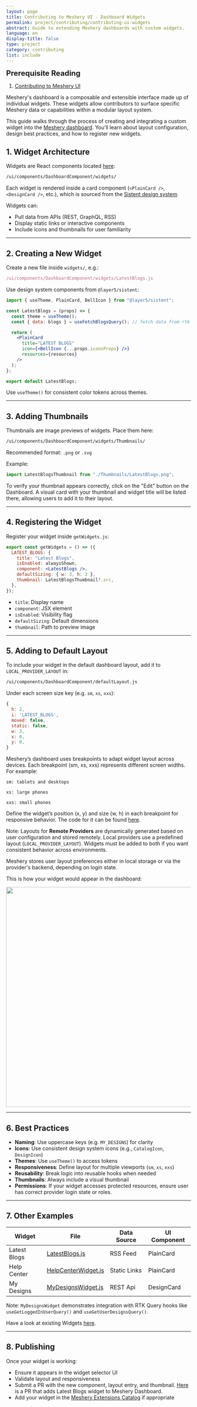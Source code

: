 ```yaml
---
layout: page
title: Contributing to Meshery UI - Dashboard Widgets
permalink: project/contributing/contributing-ui-widgets
abstract: Guide to extending Meshery dashboards with custom widgets.
language: en
display-title: false
type: project
category: contributing
list: include
---
```


<div class="prereqs"><p><strong style="font-size: 20px;">Prerequisite Reading</strong></p>
  <ol><li><a href="contributing-ui">Contributing to Meshery UI</a></li></ol>
</div>

Meshery's dashboard is a composable and extensible interface made up of individual widgets. These widgets allow contributors to surface specific Meshery data or capabilities within a modular layout system.

This guide walks through the process of creating and integrating a custom widget into the [Meshery dashboard](https://playground.meshery.io/). You’ll learn about layout configuration, design best practices, and how to register new widgets.

## 1. Widget Architecture

Widgets are React components located [here](https://github.com/meshery/meshery/tree/master/ui/components/DashboardComponent/widgets):

```bash
/ui/components/DashboardComponent/widgets/
```

Each widget is rendered inside a card component (`<PlainCard />`, `<DesignCard />`, etc.), which is sourced from the [Sistent design system](https://github.com/layer5io/sistent).

Widgets can:

- Pull data from APIs (REST, GraphQL, RSS)
- Display static links or interactive components
- Include icons and thumbnails for user familiarity

---

## 2. Creating a New Widget

Create a new file inside `widgets/`, e.g.:

```jsx
/ui/components/DashboardComponent/widgets/LatestBlogs.js
```

Use design system components from `@layer5/sistent`:

```jsx
import { useTheme, PlainCard, BellIcon } from "@layer5/sistent";

const LatestBlogs = (props) => {
  const theme = useTheme();
  const { data: blogs } = useFetchBlogsQuery(); // fetch data from rtk query

  return (
    <PlainCard
      title="LATEST BLOGS"
      icon={<BellIcon {...props.iconsProps} />}
      resources={resources}
    />
  );
};

export default LatestBlogs;
```

Use `useTheme()` for consistent color tokens across themes.

---

## 3. Adding Thumbnails

Thumbnails are image previews of widgets. Place them here:

```bash
/ui/components/DashboardComponent/widgets/Thumbnails/
```

Recommended format: `.png` or `.svg`

Example:

```js
import LatestBlogsThumbnail from "./Thumbnails/LatestBlogs.png";
```

To verify your thumbnail appears correctly, click on the "Edit" button on the Dashboard. A visual card with your thumbnail and widget title will be listed there, allowing users to add it to their layout.

---

## 4. Registering the Widget

Register your widget inside `getWidgets.js`:

```jsx
export const getWidgets = () => ({
  LATEST_BLOGS: {
    title: "Latest Blogs",
    isEnabled: alwaysShown,
    component: <LatestBlogs />,
    defaultSizing: { w: 3, h: 2 },
    thumbnail: LatestBlogsThumbnail?.src,
  },
});
```

- `title`: Display name
- `component`: JSX element
- `isEnabled`: Visibility flag
- `defaultSizing`: Default dimensions
- `thumbnail`: Path to preview image

---

## 5. Adding to Default Layout

To include your widget in the default dashboard layout, add it to `LOCAL_PROVIDER_LAYOUT` in:

```bash
/ui/components/DashboardComponent/defaultLayout.js
```

Under each screen size key (e.g. `sm`, `xs`, `xxs`):

```js
{
  h: 2,
  i: 'LATEST_BLOGS',
  moved: false,
  static: false,
  w: 3,
  x: 0,
  y: 0,
}
```

Meshery’s dashboard uses breakpoints to adapt widget layout across devices. Each breakpoint (sm, xs, xxs) represents different screen widths. For example:

    sm: tablets and desktops

    xs: large phones

    xxs: small phones

Define the widget’s position (x, y) and size (w, h) in each breakpoint for responsive behavior. The code for it can be found [here](https://github.com/meshery/meshery/blob/master/ui/components/DashboardComponent/defaultLayout.js).

Note: Layouts for **Remote Providers** are dynamically generated based on user configuration and stored remotely. Local providers use a predefined layout (`LOCAL_PROVIDER_LAYOUT`). Widgets must be added to both if you want consistent behavior across environments.

Meshery stores user layout preferences either in local storage or via the provider's backend, depending on login state.

This is how your widget would appear in the dashboard:

<a href="{{ site.baseurl }}/assets/img/dashboard-widget/dashboard-widgets.png">
<img style= "width: 600px;" src="{{ site.baseurl }}/assets/img/dashboard-widget/dashboard-widgets.png" />
</a>

---

## 6. Best Practices

- **Naming**: Use uppercase keys (e.g. `MY_DESIGNS`) for clarity
- **Icons**: Use consistent design system icons (e.g., `CatalogIcon`, `DesignIcon`)
- **Themes**: Use `useTheme()` to access tokens
- **Responsiveness**: Define layout for multiple viewports (`sm`, `xs`, `xxs`)
- **Reusability**: Break logic into reusable hooks when needed
- **Thumbnails**: Always include a visual thumbnail
- **Permissions**: If your widget accesses protected resources, ensure user has correct provider login state or roles.

---

## 7. Other Examples

| Widget       | File                                                                                                                               | Data Source  | UI Component |
| ------------ | ---------------------------------------------------------------------------------------------------------------------------------- | ------------ | ------------ |
| Latest Blogs | [LatestBlogs.js](https://github.com/meshery/meshery/blob/master/ui/components/DashboardComponent/widgets/LatestBlogs.js)           | RSS Feed     | PlainCard    |
| Help Center  | [HelpCenterWidget.js](https://github.com/meshery/meshery/blob/master/ui/components/DashboardComponent/widgets/HelpCenterWidget.js) | Static Links | PlainCard    |
| My Designs   | [MyDesignsWidget.js](https://github.com/meshery/meshery/blob/master/ui/components/DashboardComponent/widgets/MyDesignsWidget.js)   | REST Api     | DesignCard   |

Note: `MyDesignsWidget` demonstrates integration with RTK Query hooks like `useGetLoggedInUserQuery()` and `useGetUserDesignsQuery()`.

Have a look at existing Widgets [here](https://github.com/meshery/meshery/tree/master/ui/components/DashboardComponent/widgets).

---

## 8. Publishing

Once your widget is working:

- Ensure it appears in the widget selector UI
- Validate layout and responsiveness
- Submit a PR with the new component, layout entry, and thumbnail. [Here](https://github.com/meshery/meshery/pull/13629) is a PR that adds Latest Blogs widget to Meshery Dashboard.
- Add your widget in the [Meshery Extensions Catalog](https://meshery.io/extensions) if appropriate
